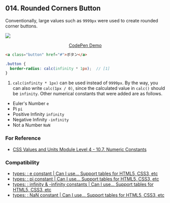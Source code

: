 ## 014. Rounded Corners Button

Conventionally, large values such as `9999px` were used to create rounded corner buttons.

![](https://github.com/takamoso/tipsy/assets/35029412/71be12d6-459f-4988-b41f-6091ec2ac60e)

<p align="center">
  <a href="https://codepen.io/takamoso/pen/ZEqGKgY">CodePen Demo</a>
</p>

```html
<a class="button" href="#">ボタン</a>
```
```scss
.button {
  border-radius: calc(infinity * 1px);  // [1]
}
```

1. `calc(infinity * 1px)` can be used instead of `9999px`. By the way, you can also write `calc(1px / 0)`, since the calculated value in `calc()` should be `infinity`.
  Other numerical constants that were added are as follows.

- Euler's Number `e`
- Pi `pi`
- Positive Infinity `infinity`
- Negative Infinity `-infinity`
- Not a Number `NaN`

### For Reference

- [CSS Values and Units Module Level 4 - 10.7. Numeric Constants](https://www.w3.org/TR/css-values-4/#calc-constants)

### Compatibility

- [types: <calc-constant>: e constant | Can I use... Support tables for HTML5, CSS3, etc](https://caniuse.com/mdn-css_types_calc-constant_e)
- [types: <calc-constant>: pi constant | Can I use... Support tables for HTML5, CSS3, etc](https://caniuse.com/mdn-css_types_calc-constant_pi)
- [types: <calc-constant>: infinity & -infinity constants | Can I use... Support tables for HTML5, CSS3, etc](https://caniuse.com/mdn-css_types_calc-constant_infinity)
- [types: <calc-constant>: NaN constant | Can I use... Support tables for HTML5, CSS3, etc](https://caniuse.com/mdn-css_types_calc-constant_nan)
